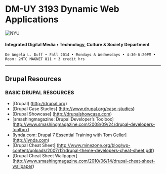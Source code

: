 # DM-UY 3193 Dynamic Web Applications

![NYU](http://ws2.polishedsolid.com/de/nyu_soe_logo.png)
#### Integrated Digital Media • Technology, Culture & Society Department

    De Angela L. Duff • Fall 2014 • Mondays & Wednesdays • 4:30-6:20PM • Room: 2MTC MAGNET 811 • 3 credit hrs

---

## Drupal Resources

### BASIC DRUPAL RESOURCES
* [Drupal] (http://drupal.org) 
* [Drupal Case Studies] (http://www.drupal.org/case-studies)
* [Drupal Showcase] (http://drupalshowcase.com)
* [smashingmagazine: Drupal Developer’s Toolbox] (http://www.smashingmagazine.com/2008/09/24/drupal-developers-toolbox)
* [lynda.com: Drupal 7 Essential Training with Tom Geller] (http://lynda.com)
* [Drupal Cheat Sheet] (http://www.minezone.org/blog/wp-content/uploads/2007/12/drupal-theme-developers-cheat-sheet.pdf)
* [Drupal Cheat Sheet Wallpaper] (http://www.smashingmagazine.com/2010/06/14/drupal-cheat-sheet-wallpaper)



